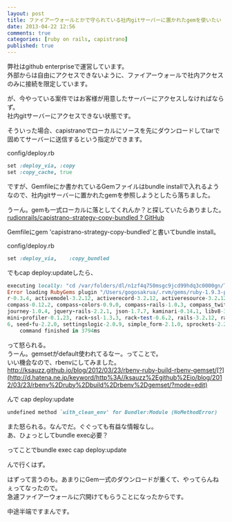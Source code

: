 ```yaml
---
layout: post
title: ファイアーウォールとかで守られている社内gitサーバーに置かれたgemを使いたい
date: 2013-04-22 12:56
comments: true
categories: [ruby on rails, capistrano]
published: true
---
```




弊社はgithub enterpriseで運営しています。  
外部からは自由にアクセスできないように、ファイアーウォールで社内アクセスのみに接続を限定しています。  
  
が、今やっている案件ではお客様が用意したサーバーにアクセスしなければならず。  
社内gitサーバーにアクセスできない状態です。  
  
そういった場合、capistranoでローカルにソースを先にダウンロードしてtarで固めてサーバーに送信するという指定ができます。  
  
config/deploy.rb

``` ruby
set :deploy_via, :copy
set :copy_cache, true
```

  
ですが、Gemfileにか書かれているGemファイルはbundle
installで入れるようなので、社内gitサーバーに置かれたgemを参照しようとしたら落ちました。  
  
うーん。gemも一式ローカルに落としてくれんか？と探していたらありました。  
[rudionrails/capistrano-strategy-copy-bundled ?
GitHub](https://github.com/rudionrails/capistrano-strategy-copy-bundled)  
  
Gemfileにgem 'capistrano-strategy-copy-bundled'と書いてbundle install。  
  
config/deploy.rb

``` ruby
set :deploy_via,    :copy_bundled
```

  
でもcap deploy:updateしたら、  

``` ruby
executing locally: "cd /var/folders/dl/n1zf4q750msgc9jcd99hdq3c0000gn/T/20130422015014 && bundle package --all"
Error loading RubyGems plugin "/Users/gogosakrua/.rvm/gems/ruby-1.9.3-p385@global/gems/rubygems-bundler-1.1.0/lib/rubygems_plugin.rb": Could not find rubygems-bundler (>= 0) amongst [actionmailer-3.2.12, actionpack-3.2.12, active_decorato
r-0.3.4, activemodel-3.2.12, activerecord-3.2.12, activeresource-3.2.12, activesupport-3.2.12, arel-3.0.2, builder-3.0.4, cancan-1.6.9, chronic-0.9.1, chunky_png-1.2.7, coffee-rails-3.2.2, coffee-script-2.2.0, coffee-script-source-1.6.1,
compass-0.12.2, compass-colors-0.9.0, compass-rails-1.0.3, compass_twitter_bootstrap-2.2.2.2, country_select-1.1.3, erubis-2.7.0, execjs-1.4.0, fssm-0.2.10, gruff-0.3.7, haml-4.0.0, haml-rails-0.4, hike-1.2.1, i18n-0.6.4, jbuilder-1.0.2,
journey-1.0.4, jquery-rails-2.2.1, json-1.7.7, kaminari-0.14.1, libv8-3.11.8.13-x86_64-darwin-12, log4r-1.1.10, mail-2.4.4, mime-types-1.21, multi_json-1.6.1, pg-0.14.1, polyamorous-0.5.0, polyglot-0.3.3, rack-1.4.5, rack-cache-1.2, rack-
mini-profiler-0.1.23, rack-ssl-1.3.3, rack-test-0.6.2, rails-3.2.12, rails3_acts_as_paranoid-0.2.5, railties-3.2.12, rake-10.0.3, ransack-0.7.2, rdoc-3.12.2, ref-1.0.2, rjb-1.4.6, rmagick-2.13.2, rubyzip-0.9.9, sass-3.2.6, sass-rails-3.2.
6, seed-fu-2.2.0, settingslogic-2.0.9, simple_form-2.1.0, sprockets-2.2.2, therubyracer-0.11.4, thor-0.17.0, tilt-1.3.4, treetop-1.4.12, turbo-sprockets-rails3-0.3.6, tzinfo-0.3.36, uglifier-1.3.0, whenever-0.8.2] (Gem::LoadError)
    command finished in 3794ms
```

  
って怒られる。  
うーん。gemsetがdefault使われてるなー。ってことで。  
いい機会なので、rbenvにしてみました。  
http://ksauzz.github.io/blog/2012/03/23/rbenv-ruby-build-rbenv-gemset/[?](http://d.hatena.ne.jp/keyword/http%3A//ksauzz%2Egithub%2Eio/blog/2012/03/23/rbenv%2Druby%2Dbuild%2Drbenv%2Dgemset/?mode=edit)  
  
んで cap deploy:update  

``` ruby
undefined method `with_clean_env' for Bundler:Module (NoMethodError)
```

  
また怒られる。なんでだ。ぐぐっても有益な情報なし。  
あ、ひょっとしてbundle exec必要？  
  
ってことでbundle exec cap deploy:update  
  
んで行くはず。  
  
はずって言うのも。あまりにGem一式のダウンロードが重くて、やってらんねぇってなったので。  
急遽ファイアーウォールに穴開けてもらうことになったからです。  
  
中途半端ですまんです。


